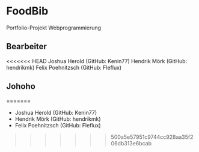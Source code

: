 # FoodBib
Portfolio-Projekt Webprogrammierung
## Bearbeiter
<<<<<<< HEAD
Joshua Herold (GitHub: Kenin77)
Hendrik Mörk (GitHub: hendrikmk)
Felix Poehnitzsch (GitHub: Fleflux)

## Johoho
=======
* Joshua Herold (GitHub: Kenin77)
* Hendrik Mörk (GitHub: hendrikmk)
* Felix Poehnitzsch (GitHub: Fleflux)
>>>>>>> 500a5e57951c9744cc928aa35f206db313e6bcab
